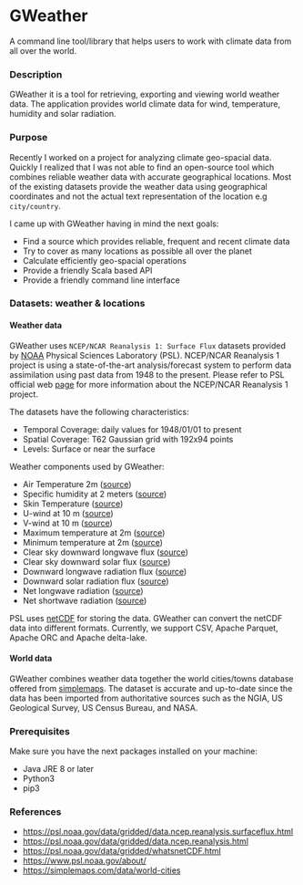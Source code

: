 # GWeather
A command line tool/library that helps users to work with climate data from all over the world.
### Description

GWeather it is a tool for retrieving, exporting and viewing world weather data. The application provides world climate data
for wind, temperature, humidity and solar radiation.

### Purpose

Recently I worked on a project for analyzing climate geo-spacial data. Quickly I realized that I was not able
to find an open-source tool which combines reliable weather data with accurate geographical locations. 
Most of the existing datasets provide the weather data using geographical coordinates and not the actual
text representation of the location e.g `city/country`.  

I came up with GWeather having in mind the next goals:
 - Find a source which provides reliable, frequent and recent climate data 
 - Try to cover as many locations as possible all over the planet
 - Calculate efficiently geo-spacial operations
 - Provide a friendly Scala based API
 - Provide a friendly command line interface

### Datasets: weather & locations

#### Weather data
GWeather uses `NCEP/NCAR Reanalysis 1: Surface Flux` datasets provided by [NOAA](https://psl.noaa.gov/) Physical Sciences Laboratory (PSL).
NCEP/NCAR Reanalysis 1 project is using a state-of-the-art analysis/forecast system to perform data assimilation using past data from 1948 to the present. 
Please refer to PSL official web [page](https://psl.noaa.gov/data/gridded/data.ncep.reanalysis.html) for more information about the
NCEP/NCAR Reanalysis 1 project.

The datasets have the following characteristics:
 
 - Temporal Coverage: daily values for 1948/01/01 to present
 - Spatial Coverage: T62 Gaussian grid with 192x94 points
 - Levels: Surface or near the surface

Weather components used by GWeather:

   - Air Temperature 2m ([source](https://psl.noaa.gov/cgi-bin/db_search/DBSearch.pl?Dataset=NCEP+Reanalysis+Daily+Averages&Variable=Air+Temperature))
   - Specific humidity at 2 meters ([source](https://psl.noaa.gov/cgi-bin/db_search/DBSearch.pl?Dataset=NCEP+Reanalysis+Daily+Averages&Variable=Specific+humidity))
   - Skin Temperature ([source](https://psl.noaa.gov/cgi-bin/db_search/DBSearch.pl?Dataset=NCEP+Reanalysis+Daily+Averages&Variable=Skin+Temperature))
   - U-wind at 10 m ([source](https://psl.noaa.gov/cgi-bin/db_search/DBSearch.pl?Dataset=NCEP+Reanalysis+Daily+Averages&Variable=u-wind&Level=10))
   - V-wind at 10 m ([source](https://psl.noaa.gov/cgi-bin/db_search/DBSearch.pl?Dataset=NCEP+Reanalysis+Daily+Averages&Variable=v-wind&Level=10))
   - Maximum temperature at 2m	([source](https://psl.noaa.gov/cgi-bin/db_search/DBSearch.pl?Dataset=NCEP+Reanalysis+Daily+Values&Variable=Maximum+temperature))
   - Minimum temperature at 2m	([source](https://psl.noaa.gov/cgi-bin/db_search/DBSearch.pl?Dataset=NCEP+Reanalysis+Daily+Values&Variable=Minimum+temperature))
   - Clear sky downward longwave flux ([source](https://psl.noaa.gov/cgi-bin/db_search/DBSearch.pl?Dataset=NCEP+Reanalysis+Daily+Averages&Variable=Clear+sky+downward+longwave+flux))
   - Clear sky downward solar flux	([source](https://psl.noaa.gov/cgi-bin/db_search/DBSearch.pl?Dataset=NCEP+Reanalysis+Daily+Averages&Variable=Clear+sky+downward+solar+flux))
   - Downward longwave radiation flux ([source](https://psl.noaa.gov/cgi-bin/db_search/DBSearch.pl?Dataset=NCEP+Reanalysis+Daily+Averages&Variable=Downward+longwave+radiation+flux))
   - Downward solar radiation flux ([source](https://psl.noaa.gov/cgi-bin/db_search/DBSearch.pl?Dataset=NCEP+Reanalysis+Daily+Averages&Variable=Downward+solar+radiation+flux))
   - Net longwave radiation ([source](https://psl.noaa.gov/cgi-bin/db_search/DBSearch.pl?Dataset=NCEP+Reanalysis+Daily+Averages&Variable=Net+longwave+radiation+flux))
   - Net shortwave radiation ([source](https://psl.noaa.gov/cgi-bin/db_search/DBSearch.pl?Dataset=NCEP+Reanalysis+Daily+Averages&Variable=Net+shortwave+radiation+flux))

PSL uses [netCDF](https://psl.noaa.gov/data/gridded/whatsnetCDF.html) for storing the data. GWeather
can convert the netCDF data into different formats. Currently, we support CSV, Apache Parquet, 
Apache ORC and Apache delta-lake.

#### World data

GWeather combines weather data together the world cities/towns database offered from 
[simplemaps](https://simplemaps.com/data/world-cities). The dataset is accurate and up-to-date since the data 
has been imported from authoritative sources such as the NGIA, US Geological Survey, US Census Bureau, and NASA.
 
### Prerequisites

Make sure you have the next packages installed on your machine:
- Java JRE 8 or later
- Python3 
- pip3 

### References

- https://psl.noaa.gov/data/gridded/data.ncep.reanalysis.surfaceflux.html
- https://psl.noaa.gov/data/gridded/data.ncep.reanalysis.html
- https://psl.noaa.gov/data/gridded/whatsnetCDF.html
- https://www.psl.noaa.gov/about/
- https://simplemaps.com/data/world-cities